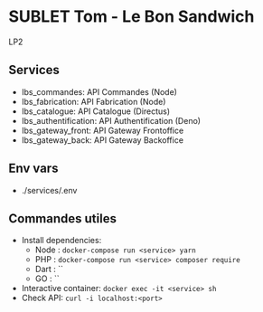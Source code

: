 # SUBLET Tom - Le Bon Sandwich

LP2

## Services

- lbs_commandes: API Commandes (Node)
- lbs_fabrication: API Fabrication (Node)
- lbs_catalogue: API Catalogue (Directus)
- lbs_authentification: API Authentification (Deno)
- lbs_gateway_front: API Gateway Frontoffice
- lbs_gateway_back: API Gateway Backoffice

## Env vars

- ./services/.env

## Commandes utiles

- Install dependencies:
	- Node : `docker-compose run <service> yarn`
	- PHP : `docker-compose run <service> composer require`
	- Dart : ``
	- GO : ``
- Interactive container: `docker exec -it <service> sh`
- Check API: `curl -i localhost:<port>`
